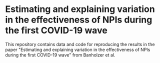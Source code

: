 # Estimating and explaining variation in the effectiveness of NPIs during the first COVID-19 wave

This repository contains data and code for reproducing the results in the paper "Estimating and explaining variation in the effectiveness of NPIs during the first COVID-19 wave" from Banholzer et al.
